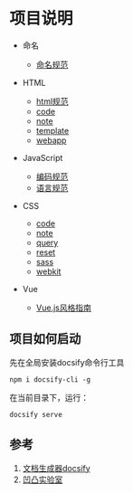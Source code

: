 # 项目说明

* 命名
    * [命名规范](name.md)

* HTML
    * [html规范](html/zte_fd_web_final_2.md)
    * [code](html/code.md)
    * [note](html/note.md)
    * [template](html/template.md)
    * [webapp](html/webapp.md)

* JavaScript
    * [编码规范](js/code)
    * [语言规范](js/language)

* CSS
    * [code](css/zte_fd_guide_css)
    * [note](css/note)
    * [query](css/query)
    * [reset](css/reset)
    * [sass](css/sass)
    * [webkit](css/webkit)

* Vue 
    * [Vue.js风格指南](https://cn.vuejs.org/v2/style-guide/)
    
## 项目如何启动
先在全局安装docsify命令行工具
```
npm i docsify-cli -g
```
在当前目录下，运行：

```
docsify serve
```

## 参考
1. [文档生成器docsify](https://docsify.js.org/#/)
1. [凹凸实验室](https://guide.aotu.io/)